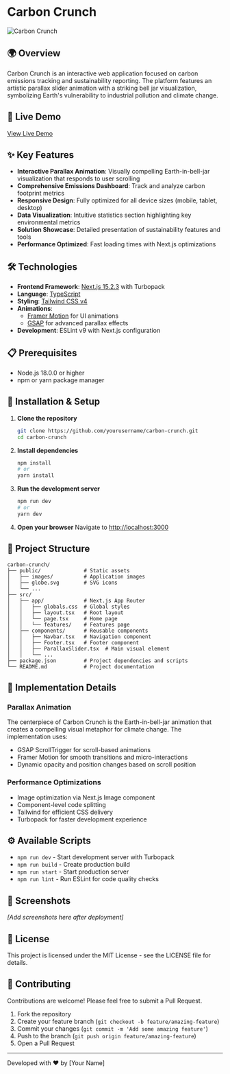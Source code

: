 # Carbon Crunch

![Carbon Crunch](https://raw.githubusercontent.com/yourusername/carbon-crunch/main/public/images/earth-bell-jar.png)

## 🌍 Overview

Carbon Crunch is an interactive web application focused on carbon emissions tracking and sustainability reporting. The platform features an artistic parallax slider animation with a striking bell jar visualization, symbolizing Earth's vulnerability to industrial pollution and climate change.

## 🚀 Live Demo

[View Live Demo](https://carbon-crunch.vercel.app/)

## ✨ Key Features

- **Interactive Parallax Animation**: Visually compelling Earth-in-bell-jar visualization that responds to user scrolling
- **Comprehensive Emissions Dashboard**: Track and analyze carbon footprint metrics
- **Responsive Design**: Fully optimized for all device sizes (mobile, tablet, desktop)
- **Data Visualization**: Intuitive statistics section highlighting key environmental metrics
- **Solution Showcase**: Detailed presentation of sustainability features and tools
- **Performance Optimized**: Fast loading times with Next.js optimizations

## 🛠️ Technologies

- **Frontend Framework**: [Next.js 15.2.3](https://nextjs.org/) with Turbopack
- **Language**: [TypeScript](https://www.typescriptlang.org/)
- **Styling**: [Tailwind CSS v4](https://tailwindcss.com/)
- **Animations**:
  - [Framer Motion](https://www.framer.com/motion/) for UI animations
  - [GSAP](https://greensock.com/gsap/) for advanced parallax effects
- **Development**: ESLint v9 with Next.js configuration

## 📋 Prerequisites

- Node.js 18.0.0 or higher
- npm or yarn package manager

## 🔧 Installation & Setup

1. **Clone the repository**
   ```bash
   git clone https://github.com/yourusername/carbon-crunch.git
   cd carbon-crunch
   ```

2. **Install dependencies**
   ```bash
   npm install
   # or
   yarn install
   ```

3. **Run the development server**
   ```bash
   npm run dev
   # or
   yarn dev
   ```

4. **Open your browser**
   Navigate to [http://localhost:3000](http://localhost:3000)

## 📁 Project Structure

```
carbon-crunch/
├── public/              # Static assets
│   ├── images/          # Application images
│   ├── globe.svg        # SVG icons
│   └── ...
├── src/
│   ├── app/             # Next.js App Router
│   │   ├── globals.css  # Global styles
│   │   ├── layout.tsx   # Root layout
│   │   └── page.tsx     # Home page
│   │   └── features/    # Features page
│   ├── components/      # Reusable components
│   │   ├── Navbar.tsx   # Navigation component
│   │   ├── Footer.tsx   # Footer component
│   │   ├── ParallaxSlider.tsx  # Main visual element
│   │   └── ...
├── package.json         # Project dependencies and scripts
└── README.md            # Project documentation
```

## 🧠 Implementation Details

### Parallax Animation

The centerpiece of Carbon Crunch is the Earth-in-bell-jar animation that creates a compelling visual metaphor for climate change. The implementation uses:

- GSAP ScrollTrigger for scroll-based animations
- Framer Motion for smooth transitions and micro-interactions
- Dynamic opacity and position changes based on scroll position

### Performance Optimizations

- Image optimization via Next.js Image component
- Component-level code splitting
- Tailwind for efficient CSS delivery
- Turbopack for faster development experience

## ⚙️ Available Scripts

- `npm run dev` - Start development server with Turbopack
- `npm run build` - Create production build
- `npm run start` - Start production server
- `npm run lint` - Run ESLint for code quality checks

## 📸 Screenshots

*[Add screenshots here after deployment]*

## 📝 License

This project is licensed under the MIT License - see the LICENSE file for details.

## 👥 Contributing

Contributions are welcome! Please feel free to submit a Pull Request.

1. Fork the repository
2. Create your feature branch (`git checkout -b feature/amazing-feature`)
3. Commit your changes (`git commit -m 'Add some amazing feature'`)
4. Push to the branch (`git push origin feature/amazing-feature`)
5. Open a Pull Request

---

Developed with ❤️ by [Your Name]
